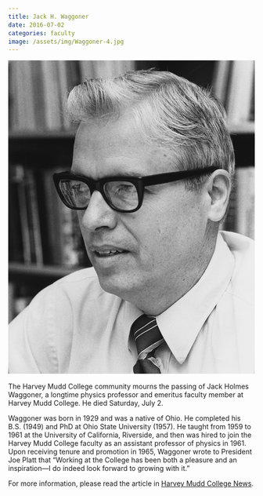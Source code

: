 ```yaml
---
title: Jack H. Waggoner
date: 2016-07-02
categories: faculty
image: /assets/img/Waggoner-4.jpg
---
```

![Jack H. Waggoner](/assets/img/Waggoner-4.jpg)

The Harvey Mudd College community mourns the passing of Jack Holmes Waggoner, a longtime physics professor and emeritus faculty member at Harvey Mudd College. He died Saturday, July 2.

Waggoner was born in 1929 and was a native of Ohio. He completed his B.S. (1949) and PhD at Ohio State University (1957). He taught from 1959 to 1961 at the University of California, Riverside, and then was hired to join the Harvey Mudd College faculty as an assistant professor of physics in 1961. Upon receiving tenure and promotion in 1965, Waggoner wrote to President Joe Platt that “Working at the College has been both a pleasure and an inspiration—I do indeed look forward to growing with it.”

For more information, please read the article in [Harvey Mudd College News](https://www.hmc.edu/about-hmc/2016/06/24/physics-professor-jack-h-waggoner-dies/).
